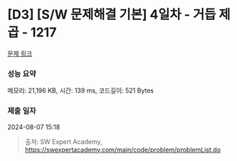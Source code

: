 # [D3] [S/W 문제해결 기본] 4일차 - 거듭 제곱 - 1217 

[문제 링크](https://swexpertacademy.com/main/code/problem/problemDetail.do?contestProbId=AV14dUIaAAUCFAYD) 

### 성능 요약

메모리: 21,196 KB, 시간: 139 ms, 코드길이: 521 Bytes

### 제출 일자

2024-08-07 15:18



> 출처: SW Expert Academy, https://swexpertacademy.com/main/code/problem/problemList.do